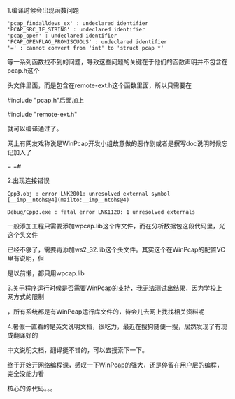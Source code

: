 

1.编译时候会出现函数问题

```
'pcap_findalldevs_ex' : undeclared identifier
'PCAP_SRC_IF_STRING' : undeclared identifier
'pcap_open' : undeclared identifier
'PCAP_OPENFLAG_PROMISCUOUS' : undeclared identifier
'=' : cannot convert from 'int' to 'struct pcap *'
```



等一系列函数找不到的问题，导致这些问题的关键在于他们的函数声明并不包含在pcap.h这个

头文件里面，而是包含在remote-ext.h这个函数里面，所以只需要在

#include "pcap.h"后面加上

#include "remote-ext.h"

就可以编译通过了。

网上有网友戏称说是WinPcap开发小组故意做的恶作剧或者是撰写doc说明时候忘记加入了

= =#

2.出现连接错误

```
Cpp3.obj : error LNK2001: unresolved external symbol
[__imp__ntohs@4](mailto:__imp__ntohs@4)

Debug/Cpp3.exe : fatal error LNK1120: 1 unresolved externals
```

一般添加工程只需要添加wpcap.lib这个库文件，而在分析数据包这段代码里，光这个头文件

已经不够了，需要再添加ws2_32.lib这个头文件。其实这个在WinPcap的配置VC里有说明，但

是以前懒，都只用wpcap.lib

3.关于程序运行时候是否需要WinPcap的支持，我无法测试出结果，因为学校上网方式的限制

，所有系统都是有WinPcap运行库文件的，待会儿去网上找找相关资料呢

4.暑假一直看的是英文说明文档，很吃力，最近在搜狗随便一搜，居然发现了有现成翻译好的

中文说明文档，翻译挺不错的，可以去搜索下一下。

终于开始开网络编程课，感叹一下WinPcap的强大，还是停留在用户层的编程，完全没能力看

核心的源代码。。。


